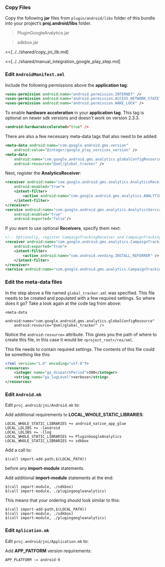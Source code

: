 ### Copy Files
Copy the following __jar__ files from `plugin/android/libs` folder of this
bundle into your project’s __proj.android/libs__ folder.

> PluginGoogleAnalytics.jar

> sdkbox.jar

<<[../../shared/copy_jni_lib.md]

<<[../../shared/manual_integration_google_play_step.md]

### Edit `AndroidManifest.xml`
Include the following permissions above the __application tag__:
```xml
<uses-permission android:name="android.permission.INTERNET" />
<uses-permission android:name="android.permission.ACCESS_NETWORK_STATE" />
<uses-permission android:name="android.permission.WAKE_LOCK" />
```

To enable __hardware acceleration__ in your __application tag__. This tag is
optional on newer sdk versions and doesn't work on version 2.3.3.
```xml
<android:hardwareAccelerated="true" />
```

There are also a few necessary meta-data tags that also need to be added:
```xml
<meta-data android:name="com.google.android.gms.version"
    android:value="@integer/google_play_services_version" />
<meta-data
    android:name="com.google.android.gms.analytics.globalConfigResource"
    android:resource="@xml/global_tracker" />
```

Next, register the __AnalyticsReceiver__:
```xml
<receiver android:name="com.google.android.gms.analytics.AnalyticsReceiver"
    android:enabled="true">
    <intent-filter>
        <action android:name="com.google.android.gms.analytics.ANALYTICS_DISPATCH" />
    </intent-filter>
</receiver>
<service android:name="com.google.android.gms.analytics.AnalyticsService"
    android:enabled="true"
    android:exported="false"/>
```

If you want to use optional __Receivers__, specify them next:
```xml
<!-- Optionally, register CampaignTrackingReceiver and CampaignTrackingService to enable installation campaign reporting -->
<receiver android:name="com.google.android.gms.analytics.CampaignTrackingReceiver"
    android:exported="true">
    <intent-filter>
        <action android:name="com.android.vending.INSTALL_REFERRER" />
    </intent-filter>
</receiver>
<service android:name="com.google.android.gms.analytics.CampaignTrackingService" />
```

### Edit the meta-data files
In the step above a file named `global_tracker.xml` was specified. This file needs to be created and populated with a few required settings. So where does it go? Take a look again at the code tag from above:
```
<meta-data
    android:name="com.google.android.gms.analytics.globalConfigResource"
    android:resource="@xml/global_tracker" />
```
Notice the `android:resource=` attribute. This gives you the path of where to create this file, in this case it would be `<project_root>/res/xml`.

This file needs to contain required settings. The contents of this file could be something like this:
```xml
<?xml version="1.0" encoding="utf-8"?>
<resources>
    <integer name="ga_dispatchPeriod">300</integer>
    <string name="ga_logLevel">verbose</string>
</resources>
```

### Edit `Android.mk`
Edit `proj.android/jni/Android.mk` to:

Add additional requirements to __LOCAL_WHOLE_STATIC_LIBRARIES__:
```
LOCAL_WHOLE_STATIC_LIBRARIES += android_native_app_glue
LOCAL_LDLIBS += -landroid
LOCAL_LDLIBS += -llog
LOCAL_WHOLE_STATIC_LIBRARIES += PluginGoogleAnalytics
LOCAL_WHOLE_STATIC_LIBRARIES += sdkbox
```

Add a call to:
```
$(call import-add-path,$(LOCAL_PATH))
```
before any __import-module__ statements.

Add additional __import-module__ statements at the end:
```
$(call import-module, ./sdkbox)
$(call import-module, ./plugingoogleanalytics)
```

This means that your ordering should look similar to this:
```
$(call import-add-path,$(LOCAL_PATH))
$(call import-module, ./sdkbox)
$(call import-module, ./plugingoogleanalytics)
```

### Edit `Aplication.mk`
Edit `proj.android/jni/Application.mk` to:

Add __APP_PATFORM__ version requirements:
```
APP_PLATFORM := android-9
```
